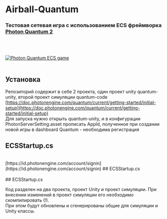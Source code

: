 # Airball-Quantum

### Тестовая сетевая игра с использованием ECS фреймворка [Photon Quantum 2](https://www.photonengine.com/quantum)
<br/>
<br/>

[![Photon Quantum ECS game](https://img.youtube.com/vi/RdnWkFfr25o/0.jpg)](https://www.youtube.com/watch?v=RdnWkFfr25o)
<br/>
<br/>
## Установка

Репозиторий содержит в себе 2 проекта, один проект unity quantum-unity, второй проект симуляции quantum-code 
[https://doc.photonengine.com/quantum/current/getting-started/initial-setup](https://doc.photonengine.com/quantum/current/getting-started/initial-setup)
<br/>
Для запуска нужно открыть quantum-unity, и в конфигурации PhotonServerSetting.asset прописать AppId, полученное при создании новой игры в dashboard Quantum - необходима регистрация
## ECSStartup.cs
<br/>
[https://id.photonengine.com/account/signin](https://id.photonengine.com/account/signin)
## ECSStartup.cs
<br/>
<br/>
## ECSStartup.cs

Код разделен на два проекта, проект Unity и проект симуляции. При внесении изменений в проект симуляции его необходимо скомпилировать (!). 
<br/>При этом будут обновлены и сгенерированы общие для симуляции и Unity классы.


